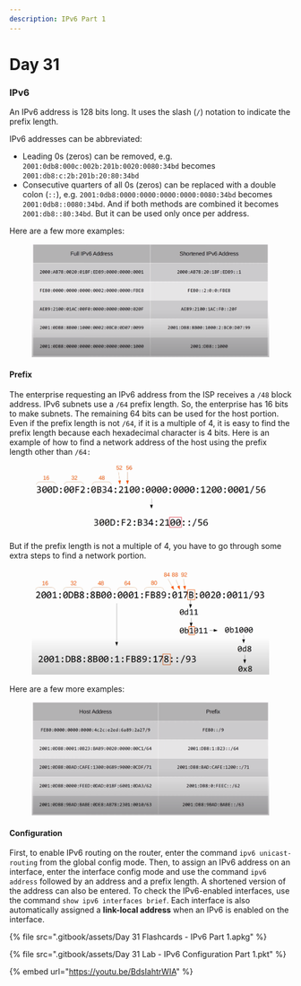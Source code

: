 ```yaml
---
description: IPv6 Part 1
---
```


# Day 31

### IPv6

An IPv6 address is 128 bits long. It uses the slash (`/`) notation to indicate the prefix length.

IPv6 addresses can be abbreviated:

* Leading 0s (zeros) can be removed, e.g. `2001:0db8:000c:002b:201b:0020:0080:34bd` becomes `2001:db8:c:2b:201b:20:80:34bd`&#x20;
* Consecutive quarters of all 0s (zeros) can be replaced with a double colon (`::`), e.g. `2001:0db8:0000:0000:0000:0000:0080:34bd` becomes `2001:0db8::0080:34bd`. And if both methods are combined it becomes `2001:db8::80:34bd`. But it can be used only once per address. &#x20;

Here are a few more examples:

<figure><img src=".gitbook/assets/image (131).png" alt="shortened IPv6 address examples" width="563"><figcaption></figcaption></figure>

#### Prefix

The enterprise requesting an IPv6 address from the ISP receives a `/48` block address. IPv6 subnets use a `/64` prefix length. So, the enterprise has 16 bits to make subnets. The remaining 64 bits can be used for the host portion. Even if the prefix length is not `/64`, if it is a multiple of 4, it is easy to find the prefix length because each hexadecimal character is 4 bits.  Here is an example of how to find a network address of the host using the prefix length other than `/64:`

<figure><img src=".gitbook/assets/image (132).png" alt="/56 address network portion" width="563"><figcaption></figcaption></figure>

But if the prefix length is not a multiple of 4, you have to go through some extra steps to find a network portion.

<figure><img src=".gitbook/assets/image (133).png" alt="/93 network portion example" width="563"><figcaption></figcaption></figure>

Here are a few more examples:

<figure><img src=".gitbook/assets/image (134).png" alt="host address - prefix examples" width="563"><figcaption></figcaption></figure>

#### Configuration

First, to enable IPv6 routing on the router, enter the command `ipv6 unicast-routing` from the global config mode. Then, to assign an IPv6 address on an interface, enter the interface config mode and use the command `ipv6 address` followed by an address and a prefix length. A shortened version of the address can also be entered. To check the IPv6-enabled interfaces, use the command `show ipv6 interfaces brief`. Each interface is also automatically assigned a **link-local address** when an IPv6 is enabled on the interface.

{% file src=".gitbook/assets/Day 31 Flashcards - IPv6 Part 1.apkg" %}

{% file src=".gitbook/assets/Day 31 Lab - IPv6 Configuration Part 1.pkt" %}

{% embed url="https://youtu.be/BdsIahtrWIA" %}
